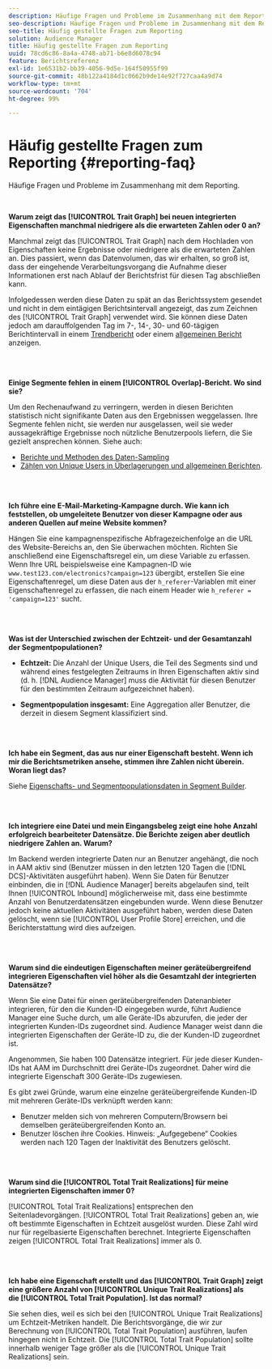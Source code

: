 ```yaml
---
description: Häufige Fragen und Probleme im Zusammenhang mit dem Reporting.
seo-description: Häufige Fragen und Probleme im Zusammenhang mit dem Reporting.
seo-title: Häufig gestellte Fragen zum Reporting
solution: Audience Manager
title: Häufig gestellte Fragen zum Reporting
uuid: 78cd6c86-8a4a-4748-ab71-b6e8d6078c94
feature: Berichtsreferenz
exl-id: 1e6531b2-bb39-4056-9d5e-164f50955f99
source-git-commit: 48b122a4184d1c0662b9de14e92f727caa4a9d74
workflow-type: tm+mt
source-wordcount: '704'
ht-degree: 99%

---
```


# Häufig gestellte Fragen zum Reporting {#reporting-faq}

Häufige Fragen und Probleme im Zusammenhang mit dem Reporting.

<br>

<!-- 

faq_reports.xml

 -->

**Warum zeigt das [!UICONTROL Trait Graph] bei neuen integrierten Eigenschaften manchmal niedrigere als die erwarteten Zahlen oder 0 an?**

Manchmal zeigt das [!UICONTROL Trait Graph] nach dem Hochladen von Eigenschaften keine Ergebnisse oder niedrigere als die erwarteten Zahlen an. Dies passiert, wenn das Datenvolumen, das wir erhalten, so groß ist, dass der eingehende Verarbeitungsvorgang die Aufnahme dieser Informationen erst nach Ablauf der Berichtsfrist für diesen Tag abschließen kann. 

Infolgedessen werden diese Daten zu spät an das Berichtssystem gesendet und nicht in dem eintägigen Berichtsintervall angezeigt, das zum Zeichnen des [!UICONTROL Trait Graph] verwendet wird. Sie können diese Daten jedoch am darauffolgenden Tag im 7-, 14-, 30- und 60-tägigen Berichtintervall in einem [Trendbericht](../reporting/trend-reports.md#trend-report-overview) oder einem [allgemeinen Bericht](../reporting/general-reports.md#general-reports-overview) anzeigen.

<br> 

**Einige Segmente fehlen in einem [!UICONTROL Overlap]-Bericht. Wo sind sie?**

Um den Rechenaufwand zu verringern, werden in diesen Berichten statistisch nicht signifikante Daten aus den Ergebnissen weggelassen. Ihre Segmente fehlen nicht, sie werden nur ausgelassen, weil sie weder aussagekräftige Ergebnisse noch nützliche Benutzerpools liefern, die Sie gezielt ansprechen können. Siehe auch:

* [Berichte und Methoden des Daten-Sampling](../reporting/report-sampling.md)
* [Zählen von Unique Users in Überlagerungen und allgemeinen Berichten](../reporting/unique-user-counts.md).

<br> 

**Ich führe eine E-Mail-Marketing-Kampagne durch. Wie kann ich feststellen, ob umgeleitete Benutzer von dieser Kampagne oder aus anderen Quellen auf meine Website kommen?**

Hängen Sie eine kampagnenspezifische Abfragezeichenfolge an die URL des Website-Bereichs an, den Sie überwachen möchten. Richten Sie anschließend eine Eigenschaftsregel ein, um diese Variable zu erfassen. Wenn Ihre URL beispielsweise eine Kampagnen-ID wie `www.test123.com/electronics?campaign=123` übergibt, erstellen Sie eine Eigenschaftenregel, um diese Daten aus der `h_referer`-Variablen mit einer Eigenschaftenregel zu erfassen, die nach einem Header wie `h_referer = 'campaign=123'` sucht.

<br> 

**Was ist der Unterschied zwischen der Echtzeit- und der Gesamtanzahl der Segmentpopulationen?**

* **Echtzeit:** Die Anzahl der Unique Users, die Teil des Segments sind und während eines festgelegten Zeitraums in Ihren Eigenschaften aktiv sind (d. h. [!DNL Audience Manager] muss die Aktivität für diesen Benutzer für den bestimmten Zeitraum aufgezeichnet haben).

* **Segmentpopulation insgesamt:** Eine Aggregation aller Benutzer, die derzeit in diesem Segment klassifiziert sind.

<!-- 

<p> <b>Why is data available for total fires for traits but not segments?</b> </p> 
<p>Total fires correspond to page loads. Total trait fires provide the number of times that specific trait has fired. This number will always be equal to, or greater than, your unique user count. By contrast, segments are audience profiles that represent groups of users. Segments don't correlate to page loads or views because they're tied to logic that classifies users based on rules, not individual traits. </p>

 -->

<br> 

**Ich habe ein Segment, das aus nur einer Eigenschaft besteht. Wenn ich mir die Berichtsmetriken ansehe, stimmen ihre Zahlen nicht überein. Woran liegt das?**

Siehe [Eigenschafts- und Segmentpopulationsdaten in Segment Builder](../features/segments/segment-builder-data.md).

<br> 

<!-- 

<p> <b>Why would there be a difference between real-time segment population and the unique values?</b> </p> 
<p>Audience Manager uses different methodologies to count traits and segments. </p> 
<p>For traits, the uniques metric represents receipt of data collection. Every time a visitor realizes a particular trait, either in real-time via the DCS, or offline via Inbound, the uniques for that trait goes up by 1. </p> 
<p>For example, a trait uniques of 2,340 over the range of seven days means that 2,340 unique visitors realized that trait over the last seven days. </p> 
<p>Segments are counted differently because their primary purpose is to help you understand your audience better. Every time Audience Manager sees a visitor in real-time who is a member of a given segment, even if that segment isn’t being newly realized or re-realized on a request, the uniques for that segment goes up by 1. </p> 
<p>For example, a segment uniques of 5,000 over the range of seven days means that Audience Manager saw 5,000 unique users in real-time data-collection events over the last seven days who were members of that segment at the time that Audience Manager saw them, regardless of whether that was a new membership or a pre-existing one. </p>

 -->

**Ich integriere eine Datei und mein Eingangsbeleg zeigt eine hohe Anzahl erfolgreich bearbeiteter Datensätze. Die Berichte zeigen aber deutlich niedrigere Zahlen an. Warum?**

Im Backend werden integrierte Daten nur an Benutzer angehängt, die noch in AAM aktiv sind (Benutzer müssen in den letzten 120 Tagen die [!DNL DCS]-Aktivitäten ausgeführt haben). Wenn Sie Daten für Benutzer einbinden, die in [!DNL Audience Manager] bereits abgelaufen sind, teilt Ihnen [!UICONTROL Inbound] möglicherweise mit, dass eine bestimmte Anzahl von Benutzerdatensätzen eingebunden wurde. Wenn diese Benutzer jedoch keine aktuellen Aktivitäten ausgeführt haben, werden diese Daten gelöscht, wenn sie [!UICONTROL User Profile Store] erreichen, und die Berichterstattung wird dies aufzeigen.

<br> 

**Warum sind die eindeutigen Eigenschaften meiner geräteübergreifend integrieren Eigenschaften viel höher als die Gesamtzahl der integrierten Datensätze?**

Wenn Sie eine Datei für einen geräteübergreifenden Datenanbieter integrieren, für den die Kunden-ID eingegeben wurde, führt Audience Manager eine Suche durch, um alle Geräte-IDs abzurufen, die jeder der integrierten Kunden-IDs zugeordnet sind. Audience Manager weist dann die integrierten Eigenschaften der Geräte-ID zu, die der Kunden-ID zugeordnet ist.

Angenommen, Sie haben 100 Datensätze integriert. Für jede dieser Kunden-IDs hat AAM im Durchschnitt drei Geräte-IDs zugeordnet. Daher wird die integrierte Eigenschaft 300 Geräte-IDs zugewiesen.

Es gibt zwei Gründe, warum eine einzelne geräteübergreifende Kunden-ID mit mehreren Geräte-IDs verknüpft werden kann:

* Benutzer melden sich von mehreren Computern/Browsern bei demselben geräteübergreifenden Konto an.
* Benutzer löschen ihre Cookies. Hinweis: „Aufgegebene“ Cookies werden nach 120 Tagen der Inaktivität des Benutzers gelöscht.

<br> 

**Warum sind die [!UICONTROL Total Trait Realizations] für meine integrierten Eigenschaften immer 0?**

[!UICONTROL Total Trait Realizations] entsprechen den Seitenladevorgängen. [!UICONTROL Total Trait Realizations] geben an, wie oft bestimmte Eigenschaften in Echtzeit ausgelöst wurden. Diese Zahl wird nur für regelbasierte Eigenschaften berechnet. Integrierte Eigenschaften zeigen [!UICONTROL Total Trait Realizations] immer als 0.

<br> 

**Ich habe eine Eigenschaft erstellt und das [!UICONTROL Trait Graph] zeigt eine größere Anzahl von [!UICONTROL Unique Trait Realizations] als die [!UICONTROL Total Trait Population]. Ist das normal?**

Sie sehen dies, weil es sich bei den [!UICONTROL Unique Trait Realizations] um Echtzeit-Metriken handelt. Die Berichtsvorgänge, die wir zur Berechnung von [!UICONTROL Total Trait Population] ausführen, laufen hingegen nicht in Echtzeit. Die [!UICONTROL Total Trait Population] sollte innerhalb weniger Tage größer als die [!UICONTROL Unique Trait Realizations] sein.
